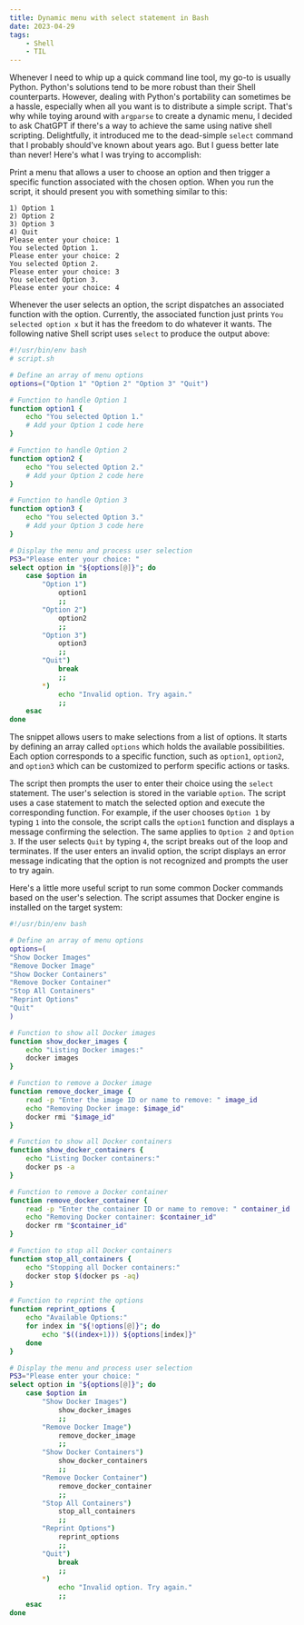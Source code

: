 ```yaml
---
title: Dynamic menu with select statement in Bash
date: 2023-04-29
tags:
    - Shell
    - TIL
---
```


Whenever I need to whip up a quick command line tool, my go-to is usually Python.
Python's solutions tend to be more robust than their Shell counterparts. However,
dealing with Python's portability can sometimes be a hassle, especially when all you
want is to distribute a simple script. That's why while toying around with `argparse`
to create a dynamic menu, I decided to ask ChatGPT if there's a way to achieve the same
using native shell scripting. Delightfully, it introduced me to the dead-simple `select`
command that I probably should've known about years ago. But I guess better late than
never! Here's what I was trying to accomplish:

Print a menu that allows a user to choose an option and then trigger a specific
function associated with the chosen option. When you run the script, it should present
you with something similar to this:

```
1) Option 1
2) Option 2
3) Option 3
4) Quit
Please enter your choice: 1
You selected Option 1.
Please enter your choice: 2
You selected Option 2.
Please enter your choice: 3
You selected Option 3.
Please enter your choice: 4
```

Whenever the user selects an option, the script dispatches an associated function
with the option. Currently, the associated function just prints `You selected option x`
but it has the freedom to do whatever it wants. The following native Shell script
uses `select` to produce the output above:

```bash
#!/usr/bin/env bash
# script.sh

# Define an array of menu options
options=("Option 1" "Option 2" "Option 3" "Quit")

# Function to handle Option 1
function option1 {
    echo "You selected Option 1."
    # Add your Option 1 code here
}

# Function to handle Option 2
function option2 {
    echo "You selected Option 2."
    # Add your Option 2 code here
}

# Function to handle Option 3
function option3 {
    echo "You selected Option 3."
    # Add your Option 3 code here
}

# Display the menu and process user selection
PS3="Please enter your choice: "
select option in "${options[@]}"; do
    case $option in
        "Option 1")
            option1
            ;;
        "Option 2")
            option2
            ;;
        "Option 3")
            option3
            ;;
        "Quit")
            break
            ;;
        *)
            echo "Invalid option. Try again."
            ;;
    esac
done
```

The snippet allows users to make selections from a list of options. It starts by
defining an array called `options` which holds the available possibilities. Each option
corresponds to a specific function, such as `option1`, `option2`, and `option3` which
can be customized to perform specific actions or tasks.

The script then prompts the user to enter their choice using the `select` statement.
The user's selection is stored in the variable `option`. The script uses a case
statement to match the selected option and execute the corresponding function. For
example, if the user chooses `Option 1` by typing `1` into the console, the script calls
the `option1` function and displays a message confirming the selection. The same applies
to `Option 2` and `Option 3`. If the user selects `Quit` by typing `4`, the script
breaks out of the loop and terminates. If the user enters an invalid option, the script
displays an error message indicating that the option is not recognized and prompts the
user to try again.

Here's a little more useful script to run some common Docker commands based on the user's
selection. The script assumes that Docker engine is installed on the target system:

```bash
#!/usr/bin/env bash

# Define an array of menu options
options=(
"Show Docker Images"
"Remove Docker Image"
"Show Docker Containers"
"Remove Docker Container"
"Stop All Containers"
"Reprint Options"
"Quit"
)

# Function to show all Docker images
function show_docker_images {
    echo "Listing Docker images:"
    docker images
}

# Function to remove a Docker image
function remove_docker_image {
    read -p "Enter the image ID or name to remove: " image_id
    echo "Removing Docker image: $image_id"
    docker rmi "$image_id"
}

# Function to show all Docker containers
function show_docker_containers {
    echo "Listing Docker containers:"
    docker ps -a
}

# Function to remove a Docker container
function remove_docker_container {
    read -p "Enter the container ID or name to remove: " container_id
    echo "Removing Docker container: $container_id"
    docker rm "$container_id"
}

# Function to stop all Docker containers
function stop_all_containers {
    echo "Stopping all Docker containers:"
    docker stop $(docker ps -aq)
}

# Function to reprint the options
function reprint_options {
    echo "Available Options:"
    for index in "${!options[@]}"; do
        echo "$((index+1))) ${options[index]}"
    done
}

# Display the menu and process user selection
PS3="Please enter your choice: "
select option in "${options[@]}"; do
    case $option in
        "Show Docker Images")
            show_docker_images
            ;;
        "Remove Docker Image")
            remove_docker_image
            ;;
        "Show Docker Containers")
            show_docker_containers
            ;;
        "Remove Docker Container")
            remove_docker_container
            ;;
        "Stop All Containers")
            stop_all_containers
            ;;
        "Reprint Options")
            reprint_options
            ;;
        "Quit")
            break
            ;;
        *)
            echo "Invalid option. Try again."
            ;;
    esac
done
```
